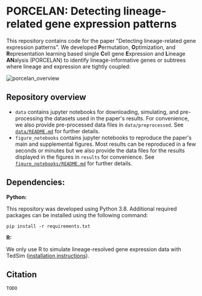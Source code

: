 # PORCELAN: Detecting lineage-related gene expression patterns
This repository contains code for the paper "Detecting lineage-related gene expression patterns". We developed **P**ermutation, **O**ptimization, and **R**epresentation learning based single **C**ell gene **E**xpression and **L**ineage **AN**alysis (PORCELAN) to identify lineage-informative genes or subtrees where lineage and expression are tightly coupled:

![porcelan_overview](https://github.com/uhlerlab/porcelan/assets/34376746/bc4ba6c2-00c9-4d34-b4e6-332ba64cf829)

## Repository overview

* `data` contains jupyter notebooks for downloading, simulating, and pre-processing the datasets used in the paper's results. For convenience, we also provide pre-processed data files in `data/preprocessed`. See [`data/README.md`](data/README.md) for further details.
* `figure_notebooks` contains jupyter notebooks to reproduce the paper's main and supplemental figures. Most results can be reproduced in a few seconds or minutes but we also provide the data files for the results displayed in the figures in `results` for convenience. See [`figure_notebooks/README.md`](figure_notebooks/README.md) for further details.

## Dependencies:
**Python:**

This repository was developed using Python 3.8. Additional required packages can be installed using the following command:
```
pip install -r requirements.txt
```
**R:**

We only use R to simulate lineage-resolved gene expression data with TedSim ([installation instructions](https://github.com/Galaxeee/TedSim/tree/main)).

## Citation
```
TODO
```
